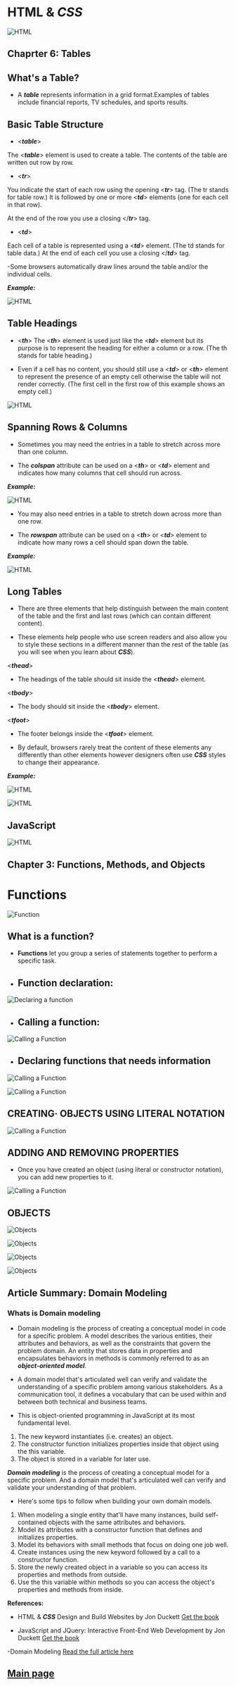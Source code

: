 # HTML & ***CSS***

![HTML](Images201/html2.png)

## Chaprter 6: Tables

## What's a Table?

- A ***table*** represents information in a grid format.Examples of tables include financial reports, TV schedules, and sports results.

## Basic Table Structure

- <***table***>

The <***table***> element is used to create a table. The contents of the table are written out row by row.

- <***tr***>

You indicate the start of each row using the opening <***tr***> tag. (The tr stands for table row.) It is followed by one or more <***td***> elements (one for each cell in that row).

At the end of the row you use a
closing </***tr***> tag.

- <***td***>

Each cell of a table is represented using a <***td***> element. (The td stands for table data.) At the end of each cell you use a closing </***td***> tag.

-Some browsers automatically draw lines around the table and/or the individual cells.

***Example:***

![HTML](Images201/tables1.png)

## Table Headings

- <***th***>
The <***th***> element is used just like the <***td***> element but its purpose is to represent the heading for either a column or a row. (The th stands for table heading.)

- Even if a cell has no content, you should still use a <***td***> or <***th***> element to represent the presence of an empty cell otherwise the table will not render correctly. (The first cell in the first row of this example shows an empty cell.)

![HTML](Images201/tables2.png)

## Spanning Rows & Columns

- Sometimes you may need the entries in a table to stretch across more than one column.

- The ***colspan*** attribute can be used on a <***th***> or <***td***> element and indicates how many columns that cell should run across.

***Example:***

![HTML](Images201/tables3.png)

- You may also need entries in a table to stretch down across more than one row.

- The ***rowspan*** attribute can be used on a <***th***> or <***td***> element to indicate how many rows a cell should span down the table.

***Example:***

![HTML](Images201/tables4.png)

## Long Tables

- There are three elements that help distinguish between the main content of the table and the first and last rows (which can contain different content).

- These elements help people who use screen readers and also allow you to style these sections in a different manner than the rest of the table (as you will see when you learn about ***CSS***).

<***thead***>

- The headings of the table should sit inside the <***thead***> element.

<***tbody***>

- The body should sit inside the <***tbody***> element.

<***tfoot***>

- The footer belongs inside the <***tfoot***> element.

- By default, browsers rarely treat the content of these elements any differently than other elements however designers often use ***CSS*** styles to change their appearance.

***Example:***

![HTML](Images201/tables5.png)

![HTML](Images201/tables6.png)

## JavaScript

![HTML](Images201/js.png)

## Chapter 3: Functions, Methods, and Objects

# Functions

![Function](../Images/function.gif)

## What is a function?

- **Functions** let you group a series of statements together to perform a
specific task.

- ## **Function declaration:**

![Declaring a function](../Images/functionwrite.jpg)


- ## **Calling a function:**


![Calling a Function](../Images/callingfunction.png)


- ## **Declaring functions that needs information**

![Calling a Function](Images201/functions1.png)

![Calling a Function](Images201/functions2.png)

## CREATING· OBJECTS USING LITERAL NOTATION

![Calling a Function](Images201/functions3.png)

## ADDING AND REMOVING PROPERTIES

- Once you have created an object (using literal or constructor notation), you can add new properties to it.

![Calling a Function](Images201/functions4.png)

## OBJECTS

![Objects](Images201/objects1.png)

![Objects](Images201/objects2.png)

![Objects](Images201/objects3.png)

![Objects](Images201/objects4.png)

## Article Summary: Domain Modeling

### Whats is Domain modeling

- Domain modeling is the process of creating a conceptual model in code for a specific problem. A model describes the various entities, their attributes and behaviors, as well as the constraints that govern the problem domain. An entity that stores data in properties and encapsulates behaviors in methods is commonly referred to as an ***object-oriented model***.

- A domain model that's articulated well can verify and validate the understanding of a specific problem among various stakeholders. As a communication tool, it defines a vocabulary that can be used within and between both technical and business teams.

- This is object-oriented programming in JavaScript at its most fundamental level.

1. The new keyword instantiates (i.e. creates) an object.
2. The constructor function initializes properties inside that object using the this variable.
3. The object is stored in a variable for later use.

***Domain modeling*** is the process of creating a conceptual model for a specific problem. And a domain model that's articulated well can verify and validate your understanding of that problem.

- Here's some tips to follow when building your own domain models.

1. When modeling a single entity that'll have many instances, build self-contained objects with the same attributes and behaviors.
2. Model its attributes with a constructor function that defines and initializes properties.
3. Model its behaviors with small methods that focus on doing one job well.
4. Create instances using the new keyword followed by a call to a constructor function.
5. Store the newly created object in a variable so you can access its properties and methods from outside.
6. Use the this variable within methods so you can access the object's properties and methods from inside.

**References:**

- HTML & ***CSS*** Design and Build Websites
by Jon Duckett [Get the book](https://www.amazon.com/HTML-***CSS***-Design-Build-Websites/dp/1118008189)

- JavaScript and JQuery: Interactive Front-End Web Development
by Jon Duckett [Get the book](https://www.amazon.com/JavaScript-JQuery-Interactive-Front-End-Development/dp/1118531647)

-Domain Modeling [Read the full article here](https://github.com/codefellows/domain_modeling#domain-modeling)

## [Main page](https://amjadmesmar.github.io/reading-notes/)